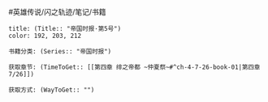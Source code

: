 
#英雄传说/闪之轨迹/笔记/书籍
```ad-note
title: (Title:: "帝国时报·第5号")
color: 192, 203, 212

书籍分类: (Series:: "帝国时报")

获取章节: (TimeToGet:: [[第四章 绯之帝都 ~仲夏祭~#^ch-4-7-26-book-01|第四章7/26]])

获取方式: (WayToGet:: "")

```
